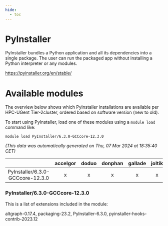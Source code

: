 ```yaml
---
hide:
  - toc
---
```


PyInstaller
===========


PyInstaller bundles a Python application and all its dependencies into a single package. The user can run the packaged app without installing a Python interpreter or any modules.

https://pyinstaller.org/en/stable/
# Available modules


The overview below shows which PyInstaller installations are available per HPC-UGent Tier-2cluster, ordered based on software version (new to old).

To start using PyInstaller, load one of these modules using a `module load` command like:

```shell
module load PyInstaller/6.3.0-GCCcore-12.3.0
```

*(This data was automatically generated on Thu, 07 Mar 2024 at 18:35:40 CET)*  

| |accelgor|doduo|donphan|gallade|joltik|skitty|
| :---: | :---: | :---: | :---: | :---: | :---: | :---: |
|PyInstaller/6.3.0-GCCcore-12.3.0|x|x|x|x|x|x|


### PyInstaller/6.3.0-GCCcore-12.3.0

This is a list of extensions included in the module:

altgraph-0.17.4, packaging-23.2, PyInstaller-6.3.0, pyinstaller-hooks-contrib-2023.12